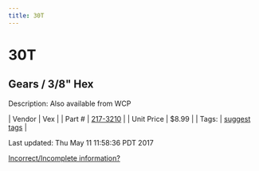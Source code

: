 ```yaml
---
title: 30T
---
```


# 30T
## Gears / 3/8" Hex
Description: 	Also available from WCP 

| Vendor | Vex | 
| Part # | [217-3210](http://www.vexrobotics.com/vexpro/motion/vexpro-gears/3-8-hex-bore.html) | 
| Unit Price | $8.99 | 
| Tags: | [suggest tags](https://docs.google.com/forms/d/e/1FAIpQLSeWyY8v3RgOty-MyWmh9U0iivNYN_molChYyS-0U-o-kOAv_g/viewform) | 

Last updated: Thu May 11 11:58:36 PDT 2017

 [Incorrect/Incomplete information?](https://docs.google.com/forms/d/e/1FAIpQLSeWyY8v3RgOty-MyWmh9U0iivNYN_molChYyS-0U-o-kOAv_g/viewform)